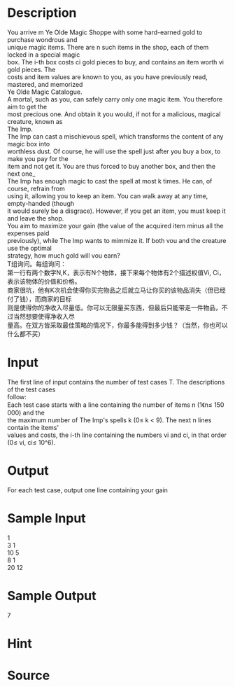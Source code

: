 
# Description

<div class="content"><div>You arrive m Ye Olde Magic Shoppe with some hard-earned gold to purchase wondrous and </div>
<div>unique magic items. There are n such items in the shop, each of them locked in a special magic </div>
<div>box. The i-th box costs ci gold pieces to buy, and contains an item worth vi gold pieces. The </div>
<div>costs and item values are known to you, as you have previously read, mastered, and memorized </div>
<div>Ye Olde Magic Catalogue. </div>
<div>A mortal, such as you, can safely carry only one magic item. You therefore aim to get the </div>
<div>most precious one. And obtain it you would, if not for a malicious, magical creature, known as </div>
<div>The Imp. </div>
<div>The Imp can cast a mischievous spell, which transforms the content of any magic box into </div>
<div>worthless dust. Of course, he will use the spell just after you buy a box, to make you pay for the </div>
<div>item and not get it. You are thus forced to buy another box, and then the next one_ </div>
<div>The Imp has enough magic to cast the spell at most k times. He can, of course, refrain from </div>
<div>using it, allowing you to keep an item. You can walk away at any time, empty-handed (though </div>
<div>it would surely be a disgrace). However, if you get an item, you must keep it and leave the shop. </div>
<div>You aim to maximize your gain (the value of the acquired item minus all the expenses paid </div>
<div>previously), while The Imp wants to mimmize it. If both vou and the creature use the optimal </div>
<div>strategy, how much gold will vou earn? </div>
<div>T组询问。每组询问： </div>
<div>第一行有两个数字N,K，表示有N个物体，接下来每个物体有2个描述权值Vi, Ci，表示该物体的价值和价格。</div>
<div>商家很坑，他有K次机会使得你买完物品之后就立马让你买的该物品消失（但已经付了钱），而商家的目标</div>
<div>则是使得你的净收入尽量低。你可以无限量买东西，但最后只能带走一件物品，不过当然想要使得净收入尽</div>
<div>量高。在双方皆采取最佳策略的情况下，你最多能得到多少钱？（当然，你也可以什么都不买） </div>
<div></div>
<p></p></div>

# Input

<div class="content"><div>The first line of input contains the number of test cases T. The descriptions of the test cases </div>
<div>follow: </div>
<div>Each test case starts with a line containing the number of items n (1《n≤ 150 000) and the </div>
<div>the maximum number of The Imp&#39;s spells k (0≤ k &lt; 9). The next n lines contain the items&#39; </div>
<div>values and costs, the i-th line containing the numbers vi and ci, in that order (0≤ vi, ci≤ 10^6). </div>
<div></div>
<p></p></div>

# Output

<div class="content"><div>For each test case, output one line containing your gain</div>
<div>
<div></div>
</div>
<p></p></div>

# Sample Input

<div class="content"><span class="sampledata">1<br/>
3 1<br/>
10 5<br/>
8 1<br/>
20 12</span></div>

# Sample Output

<div class="content"><span class="sampledata">7</span></div>

# Hint

<div class="content"><p></p></div>

# Source

<div class="content"><p><a href="problemset.php?search="></a></p></div>

